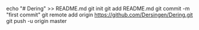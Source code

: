 echo "# Dering" >> README.md
  git init
  git add README.md
  git commit -m "first commit"
  git remote add origin https://github.com/Dersingen/Dering.git
  git push -u origin master
